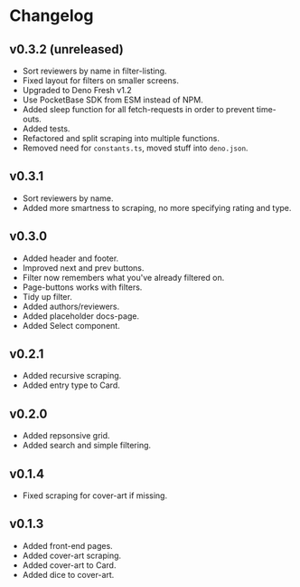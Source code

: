 # Changelog

## v0.3.2 (unreleased)

- Sort reviewers by name in filter-listing.
- Fixed layout for filters on smaller screens.
- Upgraded to Deno Fresh v1.2
- Use PocketBase SDK from ESM instead of NPM.
- Added sleep function for all fetch-requests in order to prevent time-outs.
- Added tests.
- Refactored and split scraping into multiple functions.
- Removed need for `constants.ts`, moved stuff into `deno.json`.

## v0.3.1

- Sort reviewers by name.
- Added more smartness to scraping, no more specifying rating and type.

## v0.3.0

- Added header and footer.
- Improved next and prev buttons.
- Filter now remembers what you've already filtered on.
- Page-buttons works with filters.
- Tidy up filter.
- Added authors/reviewers.
- Added placeholder docs-page.
- Added Select component.

## v0.2.1

- Added recursive scraping.
- Added entry type to Card.

## v0.2.0

- Added repsonsive grid.
- Added search and simple filtering.

## v0.1.4

- Fixed scraping for cover-art if missing.

## v0.1.3

- Added front-end pages.
- Added cover-art scraping.
- Added cover-art to Card.
- Added dice to cover-art.
